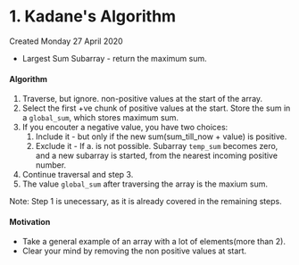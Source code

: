 # 1. Kadane's Algorithm
Created Monday 27 April 2020


* Largest Sum Subarray - return the maximum sum.

#### Algorithm

1. Traverse, but ignore. non-positive values at the start of the array.
2. Select the first +ve chunk of positive values at the start. Store the sum in a ``global_sum``, which stores maximum sum.
3. If you encouter a negative value, you have two choices:
	1. Include it - but only if the new sum(sum_till_now + value) is positive. 
	2. Exclude it - If a. is not possible. Subarray ``temp_sum`` becomes zero, and a new subarray is started, from the nearest incoming positive number.
4. Continue traversal and step 3.
5. The value ``global_sum`` after traversing the array is the maxium sum.


Note: Step 1 is unecessary, as it is already covered in the remaining steps.

#### Motivation

* Take a general example of an array with a lot of elements(more than 2).
* Clear your mind by removing the non positive values at start.


